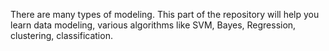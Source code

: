 There are many types of modeling.
This part of the repository will help you learn data modeling, various algorithms like SVM, Bayes, Regression, clustering, classification.
